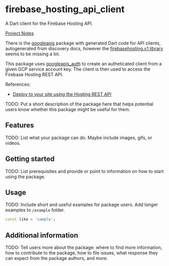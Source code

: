 # firebase_hosting_api_client

A Dart client for the Firebase Hosting API.

[Project Notes](https://enspyrco.notion.site/Firebase-Hosting-API-Client-68ea5adcf42244aea89f3476e61c0d18)

There is the [googleapis](https://pub.dev/packages/googleapis) package with generated Dart code for API clients, autogenerated from discovery docs, however the [firebasehosting.v1 library](https://pub.dev/documentation/googleapis/latest/firebasehosting.v1/firebasehosting.v1-library.html) seems to be missing a lot.

This package uses [googleapis_auth](https://pub.dev/packages/googleapis_auth) to create an autheticated client from a given GCP service account key.  The client is then used to access the Firebase Hosting REST API.

References:
- [Deploy to your site using the Hosting REST API](https://firebase.google.com/docs/hosting/api-deploy)

<!-- 
This README describes the package. If you publish this package to pub.dev,
this README's contents appear on the landing page for your package.

For information about how to write a good package README, see the guide for
[writing package pages](https://dart.dev/guides/libraries/writing-package-pages). 

For general information about developing packages, see the Dart guide for
[creating packages](https://dart.dev/guides/libraries/create-library-packages)
and the Flutter guide for
[developing packages and plugins](https://flutter.dev/developing-packages). 
-->

TODO: Put a short description of the package here that helps potential users
know whether this package might be useful for them.

## Features

TODO: List what your package can do. Maybe include images, gifs, or videos.

## Getting started

TODO: List prerequisites and provide or point to information on how to
start using the package.

## Usage

TODO: Include short and useful examples for package users. Add longer examples
to `/example` folder. 

```dart
const like = 'sample';
```

## Additional information

TODO: Tell users more about the package: where to find more information, how to 
contribute to the package, how to file issues, what response they can expect 
from the package authors, and more.
